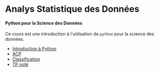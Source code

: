 # Analys Statistique des Données

#### Python pour la Science des Données

Ce cours est une introduction à l'utilisation de `python` pour la science des données.

- [Introduction à Python](seance1-intro.html)
- [ACP]() <!-- seance2-acp.html -->
- [Classification]() <!-- seance3-classif.html -->
- [TP noté]() <!-- tpnote.ipynb -->
